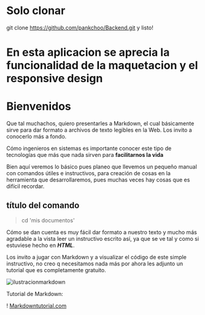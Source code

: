 # Solo clonar 

git clone https://github.com/pankchoo/Backend.git y listo!

# En esta aplicacion se aprecia la funcionalidad de la maquetacion y el responsive design

# Bienvenidos
Que tal muchachos, quiero presentarles a Markdown, el cual básicamente sirve para dar formato a archivos de texto legibles en la Web. Los invito a conocerlo más a fondo. 

Cómo ingenieros en sistemas es importante conocer este tipo de tecnologías que más que nada sirven para **facilitarnos la vida**

Bien aquí veremos lo básico pues planeo que llevemos un pequeño manual con comandos útiles e instructivos, para creación de cosas en la herramienta que desarrollaremos, pues muchas veces hay cosas que es difícil recordar. 

## título del comando
>cd 'mis documentos' 

Cómo se dan cuenta es muy fácil dar formato a nuestro texto y mucho más agradable a la vista leer un instructivo escrito así, ya que se ve tal y como si estuviese hecho en ***HTML***. 

Los invito a jugar con Markdown y a visualizar el código de este simple instructivo, no creo q necesitamos nada más por ahora les adjunto un tutorial que es completamente gratuito. 

![ilustracionmarkdown](https://i.blogs.es/eaff13/markdown-que-es-1/1366_2000.jpg)

Tutorial de Markdown:

! [Markdowntutorial.com](http://www.markdowntutorial.com/)
